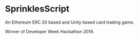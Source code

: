# SprinklesScript

An Ethereum ERC 20 based and Unity based card trading game.

Winner of Developer Week Hackathon 2019.
